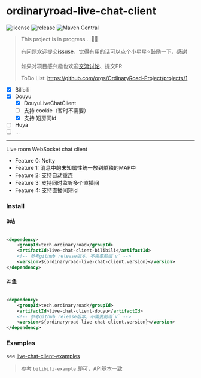 # ordinaryroad-live-chat-client

![license](https://img.shields.io/github/license/OrdinaryRoad-Project/ordinaryroad-live-chat-client) ![release](https://img.shields.io/github/v/release/OrdinaryRoad-Project/ordinaryroad-live-chat-client) ![Maven Central](https://img.shields.io/maven-central/v/tech.ordinaryroad/live-chat-client)

> This project is in progress... 👨‍💻
> 
> 有问题欢迎提交[issuse](https://github.com/OrdinaryRoad-Project/ordinaryroad-live-chat-client/issues)，觉得有用的话可以点个小星星⭐️鼓励一下，感谢
>
> 如果对项目感兴趣也欢迎[交流讨论](https://github.com/OrdinaryRoad-Project/ordinaryroad-live-chat-client/discussions)、提交PR
>
> ToDo List: https://github.com/orgs/OrdinaryRoad-Project/projects/1


- [x] Bilibili
- [x] Douyu
    - [x] DouyuLiveChatClient
    - [ ] ~~支持 cookie~~（暂时不需要）
    - [x] 支持 短房间id

- [ ] Huya
- [ ] ...

---

Live room WebSocket chat client

- Feature 0: Netty
- Feature 1: 消息中的未知属性统一放到单独的MAP中
- Feature 2: 支持自动重连
- Feature 3: 支持同时监听多个直播间
- Feature 4: 支持直播间短id

[//]: # ([在线文档]&#40;https://ordinaryroad.tech/or_module/live_chat_client&#41;)

### Install

#### B站

```xml

<dependency>
    <groupId>tech.ordinaryroad</groupId>
    <artifactId>live-chat-client-bilibili</artifactId>
    <!-- 参考github release版本，不需要前缀`v` -->
    <version>${ordinaryroad-live-chat-client.version}</version>
</dependency>
```  

#### 斗鱼

```xml

<dependency>
    <groupId>tech.ordinaryroad</groupId>
    <artifactId>live-chat-client-douyu</artifactId>
    <!-- 参考github release版本，不需要前缀`v` -->
    <version>${ordinaryroad-live-chat-client.version}</version>
</dependency>
```

### Examples

see [live-chat-client-examples](https://github.com/OrdinaryRoad-Project/ordinaryroad-live-chat-client/tree/main/live-chat-client-examples)

> 参考 `bilibili-example` 即可，API基本一致

